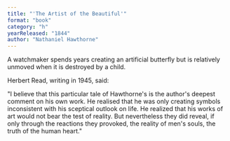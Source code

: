 ```yaml
---
title: "'The Artist of the Beautiful'"
format: "book"
category: "h"
yearReleased: "1844"
author: "Nathaniel Hawthorne"
---
```

A watchmaker spends years creating an artificial butterfly  but is relatively unmoved when it is destroyed by a child.

Herbert Read, writing in 1945, said:

"I believe that this particular tale of Hawthorne's is the  author's deepest comment on his own work. He realised that he was only creating  symbols inconsistent with his sceptical outlook on life. He realized that his  works of art would not bear the test of reality. But nevertheless they did  reveal, if only through the reactions they provoked, the reality of men's souls,  the truth of the human heart."
